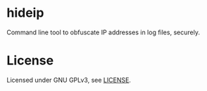 hideip
======

Command line tool to obfuscate IP addresses in log files, securely.

License
=======

Licensed under GNU GPLv3, see [LICENSE](LICENSE).


